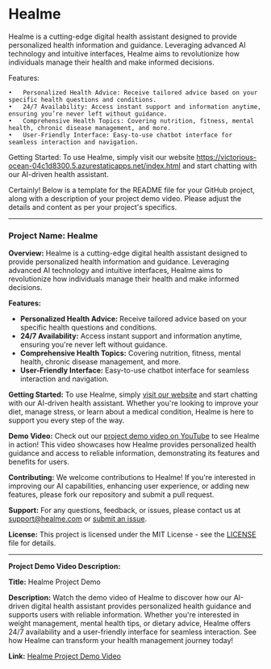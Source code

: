 # Healme
Healme is a cutting-edge digital health assistant designed to provide personalized health information and guidance. Leveraging advanced AI technology and intuitive interfaces, Healme aims to revolutionize how individuals manage their health and make informed decisions.

Features:

	•	Personalized Health Advice: Receive tailored advice based on your specific health questions and conditions.
	•	24/7 Availability: Access instant support and information anytime, ensuring you’re never left without guidance.
	•	Comprehensive Health Topics: Covering nutrition, fitness, mental health, chronic disease management, and more.
	•	User-Friendly Interface: Easy-to-use chatbot interface for seamless interaction and navigation.

Getting Started:
      To use Healme, simply visit our website  https://victorious-ocean-04c1d8300.5.azurestaticapps.net/index.html  and start chatting with our AI-driven health assistant. 

Certainly! Below is a template for the README file for your GitHub project, along with a description of your project demo video. Please adjust the details and content as per your project's specifics.

---

### Project Name: Healme

**Overview:**
Healme is a cutting-edge digital health assistant designed to provide personalized health information and guidance. Leveraging advanced AI technology and intuitive interfaces, Healme aims to revolutionize how individuals manage their health and make informed decisions.

**Features:**
- **Personalized Health Advice:** Receive tailored advice based on your specific health questions and conditions.
- **24/7 Availability:** Access instant support and information anytime, ensuring you're never left without guidance.
- **Comprehensive Health Topics:** Covering nutrition, fitness, mental health, chronic disease management, and more.
- **User-Friendly Interface:** Easy-to-use chatbot interface for seamless interaction and navigation.

**Getting Started:**
To use Healme, simply [visit our website](https://www.example.com) and start chatting with our AI-driven health assistant. Whether you're looking to improve your diet, manage stress, or learn about a medical condition, Healme is here to support you every step of the way.

**Demo Video:**
Check out our [project demo video on YouTube](https://www.youtube.com/watch?v=AtESNq2E6og) to see Healme in action! This video showcases how Healme provides personalized health guidance and access to reliable information, demonstrating its features and benefits for users.

**Contributing:**
We welcome contributions to Healme! If you're interested in improving our AI capabilities, enhancing user experience, or adding new features, please fork our repository and submit a pull request.

**Support:**
For any questions, feedback, or issues, please contact us at support@healme.com or [submit an issue](https://github.com/healme/issues).

**License:**
This project is licensed under the MIT License - see the [LICENSE](LICENSE) file for details.

---

**Project Demo Video Description:**

**Title:** Healme Project Demo

**Description:** Watch the demo video of Healme to discover how our AI-driven digital health assistant provides personalized health guidance and supports users with reliable information. Whether you're interested in weight management, mental health tips, or dietary advice, Healme offers 24/7 availability and a user-friendly interface for seamless interaction. See how Healme can transform your health management journey today!

**Link:** [Healme Project Demo Video](https://www.youtube.com/watch?v=AtESNq2E6og)
